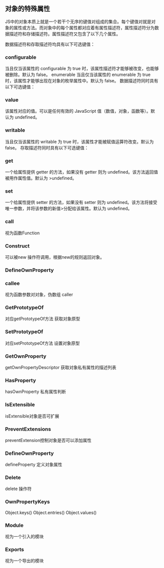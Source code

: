 ## 对象的特殊属性
JS中的对象本质上就是一个若干个无序的键值对组成的集合。每个键值对就是对象的属性或方法。而对象中的每个属性都对应着有属性描述符，属性描述符分为数据描述符和存储描述符。属性描述符又包含了以下几个属性。

数据描述符和存取描述符均具有以下可选键值：

### configurable
当且仅当该属性的 configurable 为 true 时，该属性描述符才能够被改变，也能够被删除。默认为 false。
enumerable
当且仅当该属性的 enumerable 为 true 时，该属性才能够出现在对象的枚举属性中。默认为 false。
数据描述符同时具有以下可选键值：

### value
该属性对应的值。可以是任何有效的 JavaScript 值（数值，对象，函数等）。默认为 undefined。

### writable
当且仅当该属性的 writable 为 true 时，该属性才能被赋值运算符改变。默认为 false。
存取描述符同时具有以下可选键值：

### get
一个给属性提供 getter 的方法，如果没有 getter 则为 undefined。该方法返回值被用作属性值。默认为 >undefined。

### set
一个给属性提供 setter 的方法，如果没有 setter 则为 undefined。该方法将接受唯一参数，并将该参数的新值>分配给该属性。默认为 undefined。

### call
视为函数Function

### Construct
可以被new 操作符调用，根据new的规则返回对象。

### DefineOwnProperty

### callee
视为函数参数对对象，伪数组 caller

### GetPrototypeOf
对应getPrototypeOf方法 获取对象原型

### SetPrototypeOf
对应setPrototypeOf方法 设置对象原型

### GetOwnProperty
getOwnPropertyDescriptor 获取对象私有属性的描述列表

### HasProperty
hasOwnProperty 私有属性判断

### IsExtensible
isExtensible对象是否可扩展

### PreventExtensions
preventExtension控制对象是否可以添加属性

### DefineOwnProperty
defineProperty 定义对象属性

### Delete
delete 操作符

### OwnPropertyKeys
Object.keys() Object.entries() Object.values()

### Module
视为一个引入的模块

### Exports
视为一个导出的模块